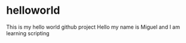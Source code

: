 
# helloworld
This is my hello world github project Hello my name is Miguel and I am learning scripting

